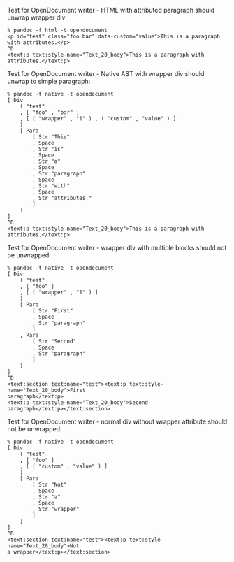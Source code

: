 Test for OpenDocument writer - HTML with attributed paragraph should unwrap wrapper div:

```
% pandoc -f html -t opendocument
<p id="test" class="foo bar" data-custom="value">This is a paragraph with attributes.</p>
^D
<text:p text:style-name="Text_20_body">This is a paragraph with
attributes.</text:p>
```

Test for OpenDocument writer - Native AST with wrapper div should unwrap to simple paragraph:

```
% pandoc -f native -t opendocument
[ Div
    ( "test"
    , [ "foo" , "bar" ]
    , [ ( "wrapper" , "1" ) , ( "custom" , "value" ) ]
    )
    [ Para
        [ Str "This"
        , Space
        , Str "is"
        , Space
        , Str "a"
        , Space
        , Str "paragraph"
        , Space
        , Str "with"
        , Space
        , Str "attributes."
        ]
    ]
]
^D
<text:p text:style-name="Text_20_body">This is a paragraph with
attributes.</text:p>
```

Test for OpenDocument writer - wrapper div with multiple blocks should not be unwrapped:

```
% pandoc -f native -t opendocument
[ Div
    ( "test"
    , [ "foo" ]
    , [ ( "wrapper" , "1" ) ]
    )
    [ Para
        [ Str "First"
        , Space
        , Str "paragraph"
        ]
    , Para
        [ Str "Second"
        , Space
        , Str "paragraph"
        ]
    ]
]
^D
<text:section text:name="test"><text:p text:style-name="Text_20_body">First
paragraph</text:p>
<text:p text:style-name="Text_20_body">Second
paragraph</text:p></text:section>
```

Test for OpenDocument writer - normal div without wrapper attribute should not be unwrapped:

```
% pandoc -f native -t opendocument
[ Div
    ( "test"
    , [ "foo" ]
    , [ ( "custom" , "value" ) ]
    )
    [ Para
        [ Str "Not"
        , Space
        , Str "a"
        , Space
        , Str "wrapper"
        ]
    ]
]
^D
<text:section text:name="test"><text:p text:style-name="Text_20_body">Not
a wrapper</text:p></text:section>
